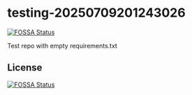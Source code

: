 # testing-20250709201243026
[![FOSSA Status](https://app.fossa.com/api/projects/git%2Bgithub.com%2Fkirogum%2Ftesting-20250709201243026.svg?type=shield)](https://app.fossa.com/projects/git%2Bgithub.com%2Fkirogum%2Ftesting-20250709201243026?ref=badge_shield)

Test repo with empty requirements.txt


## License
[![FOSSA Status](https://app.fossa.com/api/projects/git%2Bgithub.com%2Fkirogum%2Ftesting-20250709201243026.svg?type=large)](https://app.fossa.com/projects/git%2Bgithub.com%2Fkirogum%2Ftesting-20250709201243026?ref=badge_large)